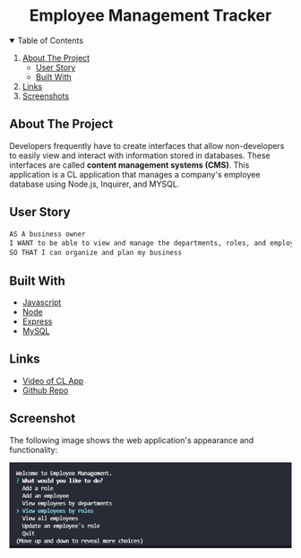 <h1 align="center">Employee Management Tracker</h1>

<!-- TABLE OF CONTENTS -->
<details open="open">
  <summary>Table of Contents</summary>
  <ol>
    <li>
      <a href="#about-the-project">About The Project</a>
      <ul>
        <li><a href="#user-story">User Story</a></li>
      </ul>
       <ul>
        <li><a href="#built-with">Built With</a></li>
      </ul>
    </li>
    <li>
      <a href="#links">Links</a>
    <li><a href="#screenshot">Screenshots</a></li>
  </ol>
</details>

## About The Project

Developers frequently have to create interfaces that allow non-developers to easily view and interact with information stored in databases. These interfaces are called **content management systems (CMS)**. This application is a CL application that manages a company's employee database using Node.js, Inquirer, and MYSQL.

## User Story

```md
AS A business owner
I WANT to be able to view and manage the departments, roles, and employees in my company
SO THAT I can organize and plan my business
```

## Built With

- [Javascript](https://www.javascript.com/)
- [Node](https://nodejs.org/en/)
- [Express](https://expressjs.com/)
- [MySQL](https://www.mysql.com/)

## Links

- [Video of CL App](https://youtu.be/-2JL7xmhLWQ)
- [Github Repo](https://github.com/KimShiHyun/Employee-Management-System)

## Screenshot

The following image shows the web application's appearance and functionality:

![Web Screenshot](./assets/screenshot.png)
